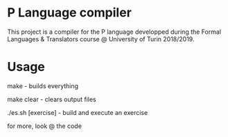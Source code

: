 # P Language compiler
This project is a compiler for the P language developped during the Formal Languages & Translators course @ University of Turin 2018/2019.

# Usage
make - builds everything

make clear - clears output files

./es.sh <paragraph> [exercise] - build and execute an exercise
  
for more, look @ the code
